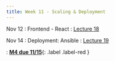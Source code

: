 ```yaml
---
title: Week 11 - Scaling & Deployment
---
```


Nov 12
: Frontend - React
  : [Lecture 18](../assets/lectures/lecture18/under-construction-gif-17.gif)


Nov 14
: Deployment: Ansible 
  : [Lecture 19]((../assets/lectures/lecture19/under-construction-gif-17.gif))

: [**M4 due 11/15**](https://harvard-iacs.github.io/2024-AC215/milestone5/){: .label .label-red }
